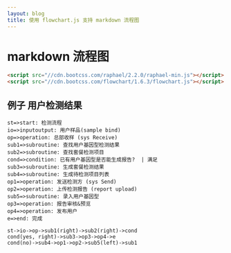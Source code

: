 ```yaml
---
layout: blog
title: 使用 flowchart.js 支持 markdown 流程图
---
```


# markdown 流程图

```html
<script src="//cdn.bootcss.com/raphael/2.2.0/raphael-min.js"></script>
<script src="//cdn.bootcss.com/flowchart/1.6.3/flowchart.js"></script>
```


## 例子 用户检测结果

<script src="//cdn.bootcss.com/raphael/2.2.0/raphael-min.js"></script>
<script src="//cdn.bootcss.com/flowchart/1.6.3/flowchart.js"></script>
<script src="/assets/flow.js"></script>

```flow
st=>start: 检测流程
io=>inputoutput: 用户样品(sample bind)
op=>operation: 总部收样 (sys Receive)
sub1=>subroutine: 查找用户基因型检测结果
sub2=>subroutine: 查找套餐检测项目
cond=>condition: 已有用户基因型是否能生成报告?  | 满足
sub3=>subroutine: 生成套餐检测结果
sub4=>subroutine: 生成待检测项目列表
op1=>operation: 发送检测方 (sys Send)
op2=>operation: 上传检测报告 (report upload)
sub5=>subroutine: 录入用户基因型
op3=>operation: 报告审核&预览
op4=>operation: 发布用户
e=>end: 完成

st->io->op->sub1(right)->sub2(right)->cond
cond(yes, right)->sub3->op3->op4->e
cond(no)->sub4->op1->op2->sub5(left)->sub1

```
